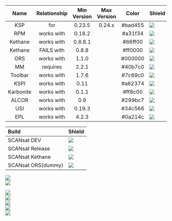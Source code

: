 |    Name   | Relationship | Min Version | Max Version |  Color  |             Shield            |
|:---------:|:------------:|:-----------:|:-----------:|:-------:|:----------------------------- |
|    KSP    |      for     |    0.23.5   |    0.24.x   | #bad455 |    ![][shield:support-ksp]    |
|    RPM    |  works with  |    0.18.2   |             | #a31f34 |    ![][shield:support-rpm]    |
|  Kethane  |  works with  |   0.8.8.1   |             | #66ff00 |    ![][shield:support-ket]    |
|  Kethane  |  FAILS with  |   0.8.8     |             | #ff0000 |   ![][shield:support-ket-no]  |
|    ORS    |  works with  |    1.1.0    |             | #000000 |    ![][shield:support-ors]    |
|     MM    |   requires   |    2.2.1    |             | #40b7c0 |     ![][shield:support-mm]    |
|  Toolbar  |  works with  |    1.7.6    |             | #7c69c0 |  ![][shield:support-toolbar]  |
|    KSPI   |  works with  |     0.11    |             | #a62374 |    ![][shield:support-kspi]   |
| Karbonite |  works with  |    0.1.1    |             | #ff8c00 | ![][shield:support-karbonite] |
|   ALCOR   |  works with  |     0.9     |             | #299bc7 |   ![][shield:support-alcor]   |
|    USI    |  works with  |    0.19.3   |             | #34c566 |    ![][shield:support-usi]    |
|    EPL    |  works with  |    4.2.3    |             | #0a214c |    ![][shield:support-epl]    |

Build 			| Shield
:---------------------- | -----------------------
SCANsat DEV		| ![][shield:jenkins-dev]
SCANsat Release		| ![][shield:jenkins-rel]
SCANsat Kethane		| ![][shield:jenkins-ket]
SCANsat ORS(dummy)	| ![][shield:jenkins-ors]


![][shield:gittip-tg-img]<br/>
![][shield:github-issues]<br/>

![][shield:license-bsd]<br/>
![][shield:license-mit]<br/>
![][shield:license-apache]<br/>
![][shield:license-gplv2]<br/>
![][shield:license-gplv3]<br/>

[shield:license-bsd]:    http://img.shields.io/:license-BSD-blue.svg
[shield:license-apache]: http://img.shields.io/:license-Apache-ff8c00.svg
[shield:license-gplv2]:  http://img.shields.io/:license-GPLv2-66ff00.svg
[shield:license-gplv3]:  http://img.shields.io/:license-GPLv3-22ff00.svg
[shield:license-mit]:    http://img.shields.io/:license-MIT-a31f34.svg

[shield:jenkins-dev]: http://img.shields.io/jenkins/s/https/ksp.sarbian.com/jenkins/SCANsat-dev.svg
[shield:jenkins-rel]: http://img.shields.io/jenkins/s/https/ksp.sarbian.com/jenkins/SCANsat-release.svg
[shield:jenkins-ket]: http://img.shields.io/jenkins/s/https/ksp.sarbian.com/jenkins/SCANsat-kethane.svg
[shield:jenkins-ors]: http://img.shields.io/jenkins/s/https/ksp.sarbian.com/jenkins/SCANsat-openresourcesystem.svg

[shield:support-ksp]:       http://img.shields.io/badge/for%20KSP-v0.23.5%20--%20v0.24.x-bad455.svg
[shield:support-rpm]:       http://img.shields.io/badge/works%20with%20RPM-v0.18.2-a31f34.svg
[shield:support-ket]:       http://img.shields.io/badge/works%20with%20Kethane-v0.8.8.1-66ff00.svg
[shield:support-ket-no]:    http://img.shields.io/badge/FAILS%20with%20Kethane-v0.8.8-ff0000.svg
[shield:support-ors]:       http://img.shields.io/badge/works%20with%20ORS-v1.1.0-000000.svg
[shield:support-mm]:        http://img.shields.io/badge/requires%20MM-v2.2.1-40b7c0.svg
[shield:support-toolbar]:   http://img.shields.io/badge/works%20with%20Blizzy's%20Toolbar-1.7.6-7c69c0.svg
[shield:support-alcor]:     http://img.shields.io/badge/works%20with%20ALCOR-0.9-299bc7.svg
[shield:support-kspi]:      http://img.shields.io/badge/works%20with%20Interstellar-0.11-a62374.svg
[shield:support-usi]:       http://img.shields.io/badge/works%20with%20USI-0.19.3-34c566.svg
[shield:support-karbonite]: http://img.shields.io/badge/works%20with%20Karbonite-0.1.1-ff8c00.svg
[shield:support-epl]:       http://img.shields.io/badge/works%20with%20EPL-4.2.3-0a214c.svg


[shield:gittip-tg-img]:     http://img.shields.io/gittip/technogeeky.png
[shield:github-issues]:     http://img.shields.io/github/issues/technogeeky/SCANsat.svg

[shield:gittip-tg]: https://www.gittip.com/technogeeky/
